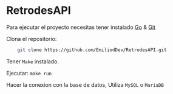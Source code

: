 # RetrodesAPI

Para ejecutar el proyecto necesitas tener instalado [Go](https://go.dev/) & [Git](https://git-scm.com/)

Clona el repositorio:

```bash
    git clone https://github.com/EmiliodDev/RetrodesAPI.git
```

Tener `Make` instalado.

Ejecutar: `make run`

Hacer la conexion con la base de datos, Utiliza `MySQL` o `MariaDB`


